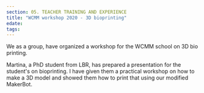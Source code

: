 ```yaml
---
section: 05. TEACHER TRAINING AND EXPERIENCE
title: "WCMM workshop 2020 - 3D bioprinting"
edate: 
tags:
---
```


We as a group, have organized a workshop for the WCMM school on 3D bio printing. 

Martina, a PhD student from LBR, has prepared a presentation for the student's on bioprinting. I have given them a practical workshop on how to make a 3D model and showed them how to print that using our modified MakerBot.
